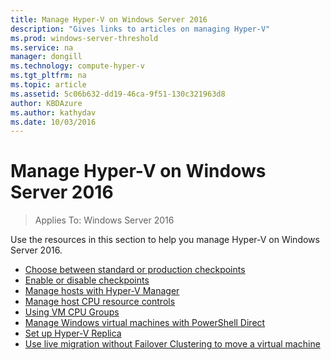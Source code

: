 ```yaml
---
title: Manage Hyper-V on Windows Server 2016
description: "Gives links to articles on managing Hyper-V"
ms.prod: windows-server-threshold
ms.service: na
manager: dongill
ms.technology: compute-hyper-v
ms.tgt_pltfrm: na
ms.topic: article
ms.assetid: 5c06b632-dd19-46ca-9f51-130c321963d8
author: KBDAzure
ms.author: kathydav
ms.date: 10/03/2016
---
```

# Manage Hyper-V on Windows Server 2016

>Applies To: Windows Server 2016

Use the resources in this section to help you manage Hyper-V on Windows Server 2016.   
- [Choose between standard or production checkpoints](Choose-between-standard-or-production-checkpoints-in-Hyper-V.md)  
- [Enable or disable checkpoints](Enable-or-disable-checkpoints-in-Hyper-V.md)  
- [Manage hosts with Hyper-V Manager](hyper-v/manage/Remotely-manage-Hyper-V-hosts.md)
- [Manage host CPU resource controls](manage-hyper-v-minroot-2016.md)
- [Using VM CPU Groups](manage-hyper-v-cpugroups.md)
- [Manage Windows virtual machines with PowerShell Direct](Manage-Windows-virtual-machines-with-PowerShell-Direct.md)  
- [Set up Hyper-V Replica](Set-up-Hyper-V-Replica.md)
- [Use live migration without Failover Clustering to move a virtual machine](Use-live-migration-without-Failover-Clustering-to-move-a-virtual-machine.md)
  


